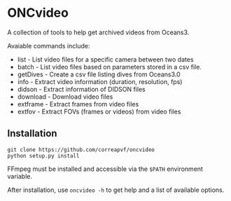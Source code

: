 # ONCvideo

A collection of tools to help get archived videos from Oceans3.

Avaiable commands include:

* list - List video files for a specific camera between two dates
* batch - List video files based on parameters stored in a csv file.
* getDives - Create a csv file listing dives from Oceans3.0
* info - Extract video information (duration, resolution, fps)
* didson - Extract information of DIDSON files
* download - Download video files
* extframe - Extract frames from video files
* extfov - Extract FOVs (frames or videos) from video files

## Installation
```
git clone https://github.com/correapvf/oncvideo
python setup.py install
```
FFmpeg must be installed and accessible via the `$PATH` environment variable.

After installation, use `oncvideo -h` to get help and a list of available options.
